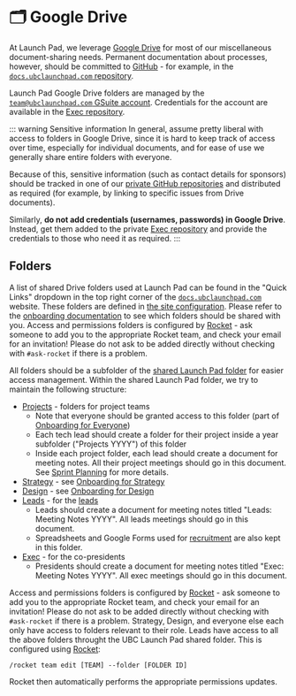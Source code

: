 # 🗂 Google Drive

At Launch Pad, we leverage [Google Drive](https://drive.google.com/) for most of our miscellaneous document-sharing needs. Permanent documentation about processes, however, should be committed to [GitHub](/handbook/tools/github.md) - for example, in the [`docs.ubclaunchpad.com` repository](https://github.com/ubclaunchpad/docs).

Launch Pad Google Drive folders are managed by the [`team@ubclaunchpad.com` GSuite account](email.md). Credentials for the account are available in the [Exec repository](https://github.com/ubclaunchpad/exec).

::: warning Sensitive information
In general, assume pretty liberal with access to folders in Google Drive, since it is hard to keep track of access over time, especially for individual documents, and for ease of use we generally share entire folders with everyone.

Because of this, sensitive information (such as contact details for sponsors) should be tracked in one of our [private GitHub repositories](/handbook/onboarding/leads.md#github-teams) and distributed as required (for example, by linking to specific issues from Drive documents).

Similarly, **do not add credentials (usernames, passwords) in Google Drive**. Instead, get them added to the private [Exec repository](https://github.com/ubclaunchpad/exec/blob/master/assets.md) and provide the credentials to those who need it as required.
:::

## Folders

A list of shared Drive folders used at Launch Pad can be found in the "Quick Links" dropdown in the top right corner of the [`docs.ubclaunchpad.com`](https://docs.ubclaunchpad.com/) website. These folders are defined in [the site configuration](https://sourcegraph.com/github.com/ubclaunchpad/docs/-/blob/.vuepress/config.js#L37-45). Please refer to the [onboarding documentation](/handbook/onboarding/everyone.md) to see which folders should be shared with you. Access and permissions folders is configured by [Rocket](/handbook/onboarding/everyone.md#rocket-setup) - ask someone to add you to the appropriate Rocket team, and check your email for an invitation! Please do not ask to be added directly without checking with `#ask-rocket` if there is a problem.

All folders should be a subfolder of the [shared Launch Pad folder](https://drive.google.com/drive/folders/1u-U3w0V0MaLQrWtDdw_8n15V2lO-6gXo) for easier access management. Within the shared Launch Pad folder, we try to maintain the following structure:

* [Projects](https://drive.google.com/drive/u/0/folders/18piFDBdAUuZAOf9xOgpf2_HBUuVNae0S) - folders for project teams
  * Note that everyone should be granted access to this folder (part of [Onboarding for Everyone](/handbook/onboarding/everyone.md))
  * Each tech lead should create a folder for their project inside a year subfolder ("Projects YYYY") of this folder
  * Inside each project folder, each lead should create a document for meeting notes. All their project meetings should go in this document. See [Sprint Planning](/handbook/project-management/sprints.md) for more details.
* [Strategy](https://drive.google.com/drive/u/0/folders/0BwdNv1PZjDeXMkc1eDVNY1ZHT00) - see [Onboarding for Strategy](/handbook/onboarding/strategy.md)
* [Design](https://drive.google.com/drive/u/0/folders/1Zfe25r3D77hGdyMkj0tlxHNa-r7fAq1d) - see [Onboarding for Design](/handbook/onboarding//design.md)
* [Leads](https://drive.google.com/drive/u/0/folders/1hgPcUC_DrFMmzZ04pBSlZFig4v9AbTuv) - for the [leads](/handbook/onboarding/leads.md)
  * Leads should create a document for meeting notes titled "Leads: Meeting Notes YYYY". All leads meetings should go in this document.
  * Spreadsheets and Google Forms used for [recruitment](/handbook/recruitment/overview.md) are also kept in this folder.
* [Exec](https://drive.google.com/drive/u/0/folders/10b_2H5EhPpJtdgNi7QizRhWC9Qtivr8L) - for the co-presidents
  * Presidents should create a document for meeting notes titled "Exec: Meeting Notes YYYY". All exec meetings should go in this document.

Access and permissions folders is configured by [Rocket](/handbook/onboarding/everyone.md#rocket-setup) - ask someone to add you to the appropriate Rocket team, and check your email for an invitation! Please do not ask to be added directly without checking with `#ask-rocket` if there is a problem. Strategy, Design, and everyone else each only have access to folders relevant to their role. Leads have access to all the above folders throught the UBC Launch Pad shared folder. This is configured using [Rocket](/handbook/tools/slack#rocket):

```
/rocket team edit [TEAM] --folder [FOLDER ID]
```

Rocket then automatically performs the appropriate permissions updates.
